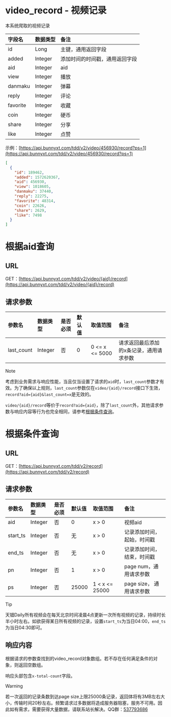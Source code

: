 # video_record - 视频记录

本系统爬取的视频记录

字段名 | 数据类型 | 备注
:- | :- | :- 
id | Long | 主键，通用返回字段
added | Integer | 添加时间的时间戳，通用返回字段
aid | Integer | aid
view | Integer | 播放
danmaku | Integer | 弹幕
reply | Integer | 评论
favorite | Integer | 收藏
coin | Integer | 硬币
share | Integer | 分享
like | Integer | 点赞

示例：[https://api.bunnyxt.com/tdd/v2/video/456930/record?ps=1](https://api.bunnyxt.com/tdd/v2/video/456930/record?ps=1)

```JSON
[
  {
    "id": 189462,
    "added": 1572620367,
    "aid": 456930,
    "view": 1018605,
    "danmaku": 37440,
    "reply": 22275,
    "favorite": 48314,
    "coin": 22626,
    "share": 2629,
    "like": 7498
  }
]
```

# 根据aid查询

## URL

GET：[https://api.bunnyxt.com/tdd/v2/video/{aid}/record](https://api.bunnyxt.com/tdd/v2/video/{aid}/record)

## 请求参数

参数名 | 数据类型 | 是否必须 | 默认值 | 取值范围 | 备注
:- | :- | :- | :- | :- | :-
last_count | Integer | 否 | 0 | 0 <= x <= 5000 | 请求返回最后添加的x条记录，通用请求参数

> [!NOTE]
>
> 考虑到业务需求与响应性能，当且仅当设置了请求的`aid`时，`last_count`参数才有效。为了确保以上规则，`last_count`参数仅在`video/{aid}/record`接口下生效，`record?aid={aid}&last_count=x`是无效的。

`video/{aid}/record`等价于`record?aid={aid}`，除了`last_count`外，其他请求参数与响应内容等行为也完全相同，请参考[根据条件查询](#根据条件查询)。

# 根据条件查询

## URL

GET：[https://api.bunnyxt.com/tdd/v2/record](https://api.bunnyxt.com/tdd/v2/record)

## 请求参数

参数名 | 数据类型 | 是否必须 | 默认值 | 取值范围 | 备注
:- | :- | :- | :- | :- | :-
aid | Integer | 否 | 0 | x > 0 | 视频aid
start_ts | Integer | 否 | 无 | x > 0 | 记录添加时间，起始，时间戳
end_ts | Integer | 否 | 无 | x > 0 | 记录添加时间，结束，时间戳
pn | Integer | 否 | 1 | x > 0 | page num，通用请求参数
ps | Integer | 否 | 25000 | 1 < x <= 25000 | page size， 通用请求参数

> [!TIP]
> 天钿Daily所有视频会在每天北京时间凌晨4点更新一次所有视频的记录，持续时长半小时左右。如欲获得某日所有视频的记录，设置`start_ts`为当日04:00，`end_ts`为当日04:30即可。

## 响应内容

根据请求的参数查找到的video_record对象数组。若不存在任何满足条件的对象，则返回空数组。

响应头部包含`x-total-count`字段。

> [!WARNING]
> 若一次返回的记录条数到达page size上限25000条记录，返回体将有3MB左右大小，传输时间20秒左右。频繁请求过多数据将造成服务器阻塞，服务不可用。因此如有需求，需要获得大量数据，请联系站长解决。QQ群：[537793686](https://jq.qq.com/?_wv=1027&k=588s7nw)